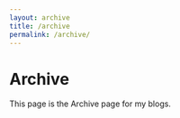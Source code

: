 ```yaml
---
layout: archive
title: /archive
permalink: /archive/
---
```

# Archive
This page is the Archive page for my blogs.
